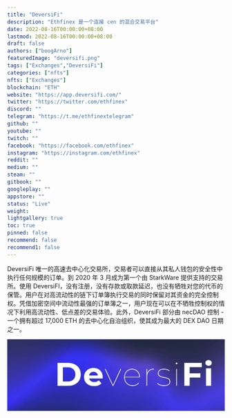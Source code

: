 ```yaml
---
title: "DeversiFi"
description: "Ethfinex 是一个连接 cen 的混合交易平台"
date: 2022-08-16T00:00:00+08:00
lastmod: 2022-08-16T00:00:00+08:00
draft: false
authors: ["boogArno"]
featuredImage: "deversifi.png"
tags: ["Exchanges","DeversiFi"]
categories: ["nfts"]
nfts: ["Exchanges"]
blockchain: "ETH"
website: "https://app.deversifi.com/"
twitter: "https://twitter.com/ethfinex"
discord: ""
telegram: "https://t.me/ethfinextelegram"
github: ""
youtube: ""
twitch: ""
facebook: "https://facebook.com/ethfinex"
instagram: "https://instagram.com/ethfinex"
reddit: ""
medium: ""
steam: ""
gitbook: ""
googleplay: ""
appstore: ""
status: "Live"
weight: 
lightgallery: true
toc: true
pinned: false
recommend: false
recommend1: false
---
```

DeversiFi 唯一的高速去中心化交易所，交易者可以直接从其私人钱包的安全性中执行任何规模的订单。到 2020 年 3 月成为第一个由 StarkWare 提供支持的交易所。使用 DeversiFI，没有注册，没有存款或取款延迟，也没有牺牲对您的代币的保管。用户在对高流动性的链下订单簿执行交易的同时保留对其资金的完全控制权。凭借加密空间中流动性最强的订单簿之一，用户现在可以在不牺牲控制权的情况下利用高流动性、低点差的交易体验。此外，DeversiFi 部分由 necDAO 控制 - 一个拥有超过 17,000 ETH 的去中心化自治组织，使其成为最大的 DEX DAO 日期之一。

![1500x500](1500x500.jpg)
